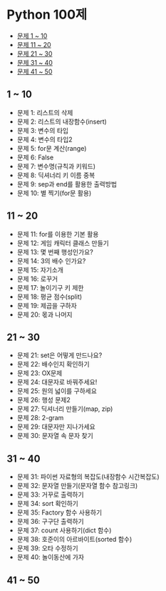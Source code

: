# Python 100제

- [문제 1 ~ 10](#1--10)
- [문제 11 ~ 20](#11--20)
- [문제 21 ~ 30](#21--30)
- [문제 31 ~ 40](#31--40)
- [문제 41 ~ 50](#41--50)

## 1 ~ 10

- 문제 1: 리스트의 삭제
- 문제 2: 리스트의 내장함수(insert)
- 문제 3: 변수의 타입
- 문제 4: 변수의 타입2
- 문제 5: for문 계산(range)
- 문제 6: False
- 문제 7: 변수명(규칙과 키워드)
- 문제 8: 딕셔너리 키 이름 중복
- 문제 9: sep과 end를 활용한 출력방법
- 문제 10: 별 찍기(for문 활용)

## 11 ~ 20

- 문제 11: for를 이용한 기본 활용
- 문제 12: 게임 캐릭터 클래스 만들기
- 문제 13: 몇 번째 행성인가요?
- 문제 14: 3의 배수 인가요?
- 문제 15: 자기소개
- 문제 16: 로꾸거
- 문제 17: 놀이기구 키 제한
- 문제 18: 평균 점수(split)
- 문제 19: 제곱을 구하자
- 문제 20: 몫과 나머지

## 21 ~ 30

- 문제 21: set은 어떻게 만드나요?
- 문제 22: 배수인지 확인하기
- 문제 23: OX문제
- 문제 24: 대문자로 바꿔주세요!
- 문제 25: 원의 넓이를 구하세요
- 문제 26: 행성 문제2
- 문제 27: 딕셔너리 만들기(map, zip)
- 문제 28: 2-gram
- 문제 29: 대문자만 지나가세요
- 문제 30: 문자열 속 문자 찾기

## 31 ~ 40

- 문제 31: 파이썬 자료형의 복잡도(내장함수 시간복잡도)
- 문제 32: 문자열 만들기(문자열 함수 참고링크)
- 문제 33: 거꾸로 출력하기
- 문제 34: sort 확인하기
- 문제 35: Factory 함수 사용하기
- 문제 36: 구구단 출력하기
- 문제 37: count 사용하기(dict 함수)
- 문제 38: 호준이의 아르바이트(sorted 함수)
- 문제 39: 오타 수정하기
- 문제 40: 놀이동산에 가자

## 41 ~ 50